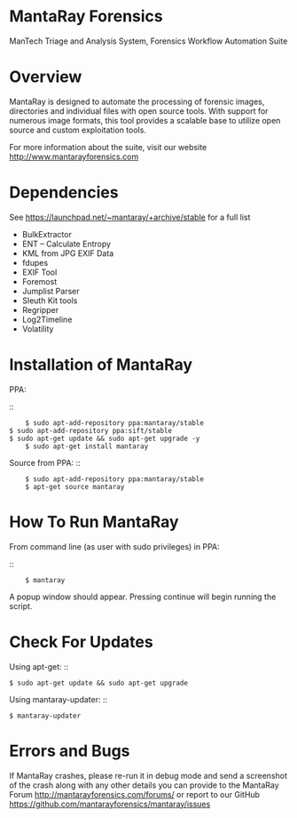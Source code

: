 MantaRay Forensics
==================================
ManTech Triage and Analysis System, Forensics Workflow Automation Suite

Overview
==================================

MantaRay is designed to automate the processing of forensic images, 
directories and individual files with open source tools. With 
support for numerous image formats, this tool provides a scalable 
base to utilize open source and custom exploitation tools.

For more information about the suite, visit our website http://www.mantarayforensics.com

Dependencies
==================================

See https://launchpad.net/~mantaray/+archive/stable for a full list

* BulkExtractor
* ENT – Calculate Entropy
* KML from JPG EXIF Data
* fdupes
* EXIF Tool
* Foremost
* Jumplist Parser
* Sleuth Kit tools
* Regripper
* Log2Timeline
* Volatility

Installation of MantaRay
==================================
PPA:

::

        $ sudo apt-add-repository ppa:mantaray/stable
	$ sudo apt-add-repository ppa:sift/stable
	$ sudo apt-get update && sudo apt-get upgrade -y
        $ sudo apt-get install mantaray
        
Source from PPA:
::

        $ sudo apt-add-repository ppa:mantaray/stable
        $ apt-get source mantaray

How To Run MantaRay
==================================
From command line (as user with sudo privileges) in PPA:

::

        $ mantaray


A popup window should appear. Pressing continue will begin running the script.

Check For Updates
==================================
Using apt-get:
::

	$ sudo apt-get update && sudo apt-get upgrade

Using mantaray-updater:
::

	$ mantaray-updater

Errors and Bugs
==================================
If MantaRay crashes, please re-run it in debug mode and send a screenshot
of the crash along with any other details you can provide to the 
MantaRay Forum http://mantarayforensics.com/forums/
or report to our GitHub https://github.com/mantarayforensics/mantaray/issues
